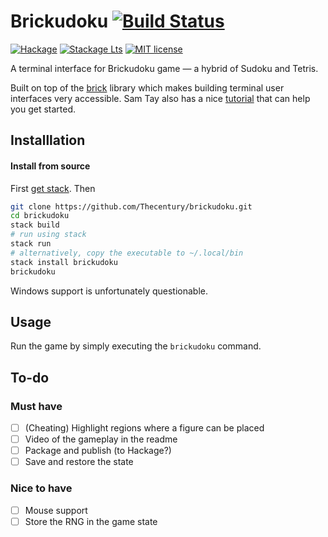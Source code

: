 # Brickudoku [![Build Status](https://github.com/thecentury/brickudoku/actions/workflows/haskell-ci.yml/badge.svg)](https://github.com/thecentury/brickudoku/actions/workflows/haskell-ci.yml)

[![Hackage](https://img.shields.io/hackage/v/brickudoku.svg?logo=haskell)](https://hackage.haskell.org/package/brickudoku)
[![Stackage Lts](https://stackage.org/package/brickudoku/badge/lts)](https://stackage.org/lts/package/brickudoku)
[![MIT license](https://img.shields.io/badge/license-MIT-blue.svg)](LICENSE)

A terminal interface for Brickudoku game — a hybrid of Sudoku and Tetris.

Built on top of the [brick](https://github.com/jtdaugherty/brick) library which makes building terminal user interfaces very accessible. Sam Tay also has a nice [tutorial](https://samtay.github.io/posts/introduction-to-brick) that can help you get started.

## Installlation

#### Install from source

First [get stack](https://docs.haskellstack.org/en/stable/#how-to-install). Then
```bash
git clone https://github.com/Thecentury/brickudoku.git
cd brickudoku
stack build
# run using stack
stack run
# alternatively, copy the executable to ~/.local/bin
stack install brickudoku
brickudoku
```

Windows support is unfortunately questionable.

## Usage

Run the game by simply executing the `brickudoku` command.

## To-do

### Must have

- [ ] (Cheating) Highlight regions where a figure can be placed
- [ ] Video of the gameplay in the readme
- [ ] Package and publish (to Hackage?)
- [ ] Save and restore the state

### Nice to have

- [ ] Mouse support
- [ ] Store the RNG in the game state
